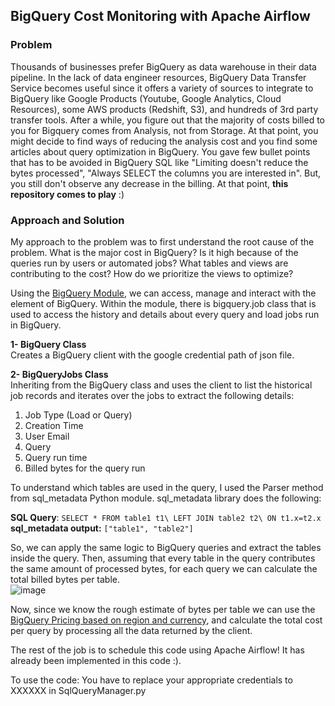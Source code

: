 ## BigQuery Cost Monitoring with Apache Airflow

### **Problem**
Thousands of businesses prefer BigQuery as data warehouse in their data pipeline. In the lack of data engineer resources, 
BigQuery Data Transfer Service becomes useful since it offers a variety of sources to integrate to BigQuery like Google 
Products (Youtube, Google Analytics, Cloud Resources), some AWS products (Redshift, S3), and hundreds of 3rd party 
transfer tools. After a while, you figure out that the majority of costs billed to you for Bigquery comes from
Analysis, not from Storage. At that point, you might decide to find ways of reducing the analysis cost and
you find some articles about query optimization in BigQuery. You gave few bullet points that has to be avoided in BigQuery SQL like 
"Limiting doesn't reduce the bytes processed", "Always SELECT the columns you are interested in". But, you still don't
observe any decrease in the billing. At that point, **this repository comes to play** :)


### **Approach and Solution**
My approach to the problem was to first understand the root cause of the problem. What is the major cost in BigQuery? 
Is it high because of the queries run by users or automated jobs? What tables and views are contributing to the cost? 
How do we prioritize the views to optimize?

Using the [BigQuery Module](https://googleapis.dev/python/bigquery/latest/index.html), we can access, manage and interact 
with the element of BigQuery. Within the module, there is bigquery.job class that is used to access the history and details 
about every query and load jobs run in BigQuery. 

**1- BigQuery Class**\
Creates a BigQuery client with the google credential path of json file.

**2- BigQueryJobs Class**\
Inheriting from the BigQuery class and uses the client to list the historical job records and iterates over the jobs
to extract the following details:

<ol>
  <li>Job Type (Load or Query)</li>
  <li>Creation Time</li>
  <li>User Email</li>
  <li>Query</li>
  <li>Query run time</li>
  <li>Billed bytes for the query run</li>
</ol>

To understand which tables are used in the query, I used the Parser method from sql_metadata Python module.
sql_metadata library does the following:

**SQL Query**: `SELECT * FROM table1 t1\
LEFT JOIN table2 t2\
ON t1.x=t2.x`\
**sql_metadata output:**
`["table1", "table2"]`

So, we can apply the same logic to BigQuery queries and extract the tables inside the query. Then, assuming that every 
table in the query contributes the same amount of processed bytes, for each query we can calculate the total billed bytes per table.\
![image](https://user-images.githubusercontent.com/48676337/196013075-09d120b2-2735-4185-abac-6e9c4fac30da.png)


Now, since we know the rough estimate of bytes per table we can use the [BigQuery Pricing based on region and currency](https://cloud.google.com/skus/?currency=USD&filter=bigquery+analysis), and calculate 
the total cost per query by processing all the data returned by the client. 

The rest of the job is to schedule this code using Apache Airflow! It has already been implemented in this code :). 

To use the code:
You have to replace your appropriate credentials to XXXXXX in SqlQueryManager.py



